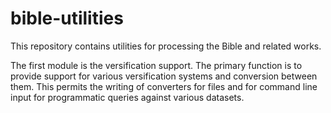 # bible-utilities

This repository contains utilities for processing the Bible and related works.

The first module is the versification support. The primary function is to provide
support for various versification systems and conversion between them. This
permits the writing of converters for files and for command line input for
programmatic queries against various datasets.
